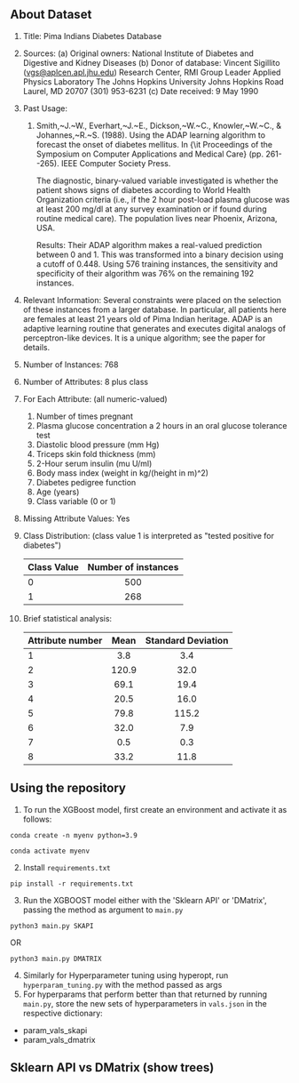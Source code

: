 ## About Dataset

1. Title: Pima Indians Diabetes Database

2. Sources:
   (a) Original owners: National Institute of Diabetes and Digestive and
   Kidney Diseases
   (b) Donor of database: Vincent Sigillito (vgs@aplcen.apl.jhu.edu)
   Research Center, RMI Group Leader
   Applied Physics Laboratory
   The Johns Hopkins University
   Johns Hopkins Road
   Laurel, MD 20707
   (301) 953-6231
   (c) Date received: 9 May 1990

3. Past Usage:

   1. Smith,~J.~W., Everhart,~J.~E., Dickson,~W.~C., Knowler,~W.~C., \&
      Johannes,~R.~S. (1988). Using the ADAP learning algorithm to forecast
      the onset of diabetes mellitus. In {\it Proceedings of the Symposium
      on Computer Applications and Medical Care} (pp. 261--265). IEEE
      Computer Society Press.

      The diagnostic, binary-valued variable investigated is whether the
      patient shows signs of diabetes according to World Health Organization
      criteria (i.e., if the 2 hour post-load plasma glucose was at least
      200 mg/dl at any survey examination or if found during routine medical
      care). The population lives near Phoenix, Arizona, USA.

      Results: Their ADAP algorithm makes a real-valued prediction between
      0 and 1. This was transformed into a binary decision using a cutoff of
      0.448. Using 576 training instances, the sensitivity and specificity
      of their algorithm was 76% on the remaining 192 instances.

4. Relevant Information:
   Several constraints were placed on the selection of these instances from
   a larger database. In particular, all patients here are females at
   least 21 years old of Pima Indian heritage. ADAP is an adaptive learning
   routine that generates and executes digital analogs of perceptron-like
   devices. It is a unique algorithm; see the paper for details.

5. Number of Instances: 768

6. Number of Attributes: 8 plus class

7. For Each Attribute: (all numeric-valued)

   1. Number of times pregnant
   2. Plasma glucose concentration a 2 hours in an oral glucose tolerance test
   3. Diastolic blood pressure (mm Hg)
   4. Triceps skin fold thickness (mm)
   5. 2-Hour serum insulin (mu U/ml)
   6. Body mass index (weight in kg/(height in m)^2)
   7. Diabetes pedigree function
   8. Age (years)
   9. Class variable (0 or 1)

8. Missing Attribute Values: Yes

9. Class Distribution: (class value 1 is interpreted as "tested positive for
   diabetes")

   | Class Value | Number of instances |
   | ----------- | :-----------------: |
   | 0           |         500         |
   | 1           |         268         |

10. Brief statistical analysis:

    | Attribute number | Mean  | Standard Deviation |
    | ---------------- | :---: | :----------------: |
    | 1                |  3.8  |        3.4         |
    | 2                | 120.9 |        32.0        |
    | 3                | 69.1  |        19.4        |
    | 4                | 20.5  |        16.0        |
    | 5                | 79.8  |       115.2        |
    | 6                | 32.0  |        7.9         |
    | 7                |  0.5  |        0.3         |
    | 8                | 33.2  |        11.8        |

## Using the repository

1. To run the XGBoost model, first create an environment and activate it as follows:

```
conda create -n myenv python=3.9
```

```
conda activate myenv
```

2. Install `requirements.txt`

```
pip install -r requirements.txt
```

3. Run the XGBOOST model either with the 'Sklearn API' or 'DMatrix', passing the method
   as argument to `main.py`

```
python3 main.py SKAPI
```

OR

```
python3 main.py DMATRIX
```

4. Similarly for Hyperparameter tuning using hyperopt, run `hyperparam_tuning.py` with
   the method passed as args
5. For hyperparams that perform better than that returned by running `main.py`, store
   the new sets of hyperparameters in `vals.json` in the respective dictionary:

- param_vals_skapi
- param_vals_dmatrix

## Sklearn API vs DMatrix (show trees)
